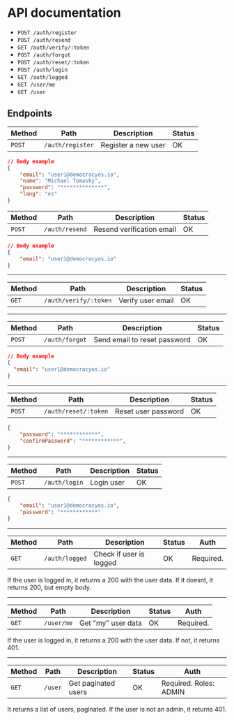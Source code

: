 # API documentation

* `POST /auth/register`
* `POST /auth/resend`
* `GET /auth/verify/:token`
* `POST /auth/forgot`
* `POST /auth/reset/:token`
* `POST /auth/login`
* `GET /auth/logged`
* `GET /user/me`
* `GET /user`


## Endpoints

| Method | Path | Description | Status |
|--------|------|-------------| ------ |
| `POST` | `/auth/register` | Register a new user | OK |


```json
// Body example
{
	"email": "user1@democracyos.io",
	"name":	"Michael Tomasky",
	"password": "**************",
	"lang": "es"
}
```

| Method | Path | Description | Status |
|--------|------|-------------| ------ |
| `POST` | `/auth/resend` | Resend verification email | OK |
  
```json
// Body example
{
	"email": "user1@democracyos.io"
}
```
---

| Method | Path | Description | Status |
|--------|------|-------------| ------ |
| `GET` | `/auth/verify/:token` | Verify user email | OK |

---

| Method | Path | Description | Status |
|--------|------|-------------| ------ |
| `POST` | `/auth/forgot` | Send email to reset password | OK |

```json
// Body example
{
  "email": "user1@democracyos.io"
}
```
---

| Method | Path | Description | Status |
|--------|------|-------------| ------ |
| `POST` | `/auth/reset/:token` | Reset user password | OK |

```json
{
	"password": "************",
	"confirmPassword": "************",
}
```
---

| Method | Path | Description | Status |
|--------|------|-------------| ------ |
| `POST` | `/auth/login` | Login user | OK |

```json
{
	"email": "user1@democracyos.io",
	"password": "************"
}
```

---

| Method | Path | Description | Status | Auth |
|--------|------|-------------| ------ | ---- |
| `GET` | `/auth/logged` | Check if user is logged | OK | Required. |

If the user is logged in, it returns a 200 with the user data.
If it doesnt, it returns 200, but empty body.

---

| Method | Path | Description | Status | Auth |
|--------|------|-------------| ------ | ---- |
| `GET` | `/user/me` | Get "my" user data | OK | Required. |

If the user is logged in, it returns a 200 with the user data. If not, it returns 401.

---

| Method | Path | Description | Status | Auth |
|--------|------|-------------| ------ | ---- |
| `GET` | `/user` | Get paginated users | OK | Required. Roles: ADMIN |

It returns a list of users, paginated. If the user is not an admin, it returns 401.

